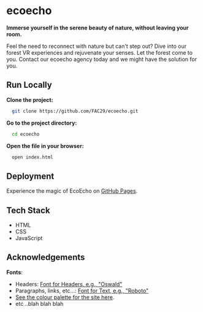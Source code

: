 # ecoecho

**Immerse yourself in the serene beauty of nature, without leaving your room.**

Feel the need to reconnect with nature but can't step out? Dive into our forest VR experiences and rejuvenate your senses. Let the forest come to you.
Contact our ecoecho agency today and we might have the solution for you.

## Run Locally

**Clone the project:**

```bash
  git clone https://github.com/FAC29/ecoecho.git
```

**Go to the project directory:**

```bash
  cd ecoecho
```

**Open the file in your browser:**

```bash
  open index.html
```

## Deployment

Experience the magic of EcoEcho on [GitHub Pages](https://fac29a.github.io/ecoecho/).

## Tech Stack

- HTML
- CSS
- JavaScript

## Acknowledgements

**Fonts**:
- Headers: [Font for Headers, e.g., "Oswald"](link-to-font???)
- Paragraphs, links, etc...: [Font for Text, e.g., "Roboto"](link-to-font???)
- [See the colour palette for the site here](link-to-color-palette???).
- etc ..blah blah blah
